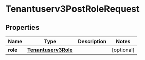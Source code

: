 

# Tenantuserv3PostRoleRequest


## Properties

| Name | Type | Description | Notes |
|------------ | ------------- | ------------- | -------------|
|**role** | [**Tenantuserv3Role**](Tenantuserv3Role.md) |  |  [optional] |



